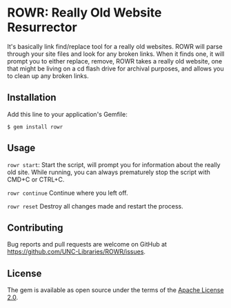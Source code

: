 # ROWR: Really Old Website Resurrector

It's basically link find/replace tool for a really old websites. ROWR will parse through your site files and look for any
broken links. When it finds one, it will prompt you to either replace, remove, 
ROWR takes a really old website, one that might be living on a cd flash drive for archival purposes, and allows you to clean up
any broken links.

## Installation

Add this line to your application's Gemfile:

    $ gem install rowr

## Usage

`rowr start`: Start the script, will prompt you for information about the really old site.
While running, you can always prematurely stop the script with CMD+C or CTRL+C.

`rowr continue` Continue where you left off.
 
`rowr reset` Destroy all changes made and restart the process.  

## Contributing

Bug reports and pull requests are welcome on GitHub at https://github.com/UNC-Libraries/ROWR/issues.

## License

The gem is available as open source under the terms of the [Apache License 2.0](http://www.apache.org/licenses/).

